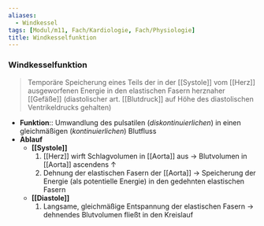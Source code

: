 ```yaml
---
aliases:
  - Windkessel
tags: [Modul/m11, Fach/Kardiologie, Fach/Physiologie]
title: Windkesselfunktion
---
```

### Windkesselfunktion
> Temporäre Speicherung eines Teils der in der [[Systole]] vom [[Herz]] ausgeworfenen Energie in den elastischen Fasern herznaher [[Gefäße]] (diastolischer art. [[Blutdruck]] auf Höhe des diastolischen Ventrikeldrucks gehalten)
- **Funktion**:: Umwandlung des pulsatilen (*diskontinuierlichen*) in einen gleichmäßigen (*kontinuierlichen*) Blutfluss
- **Ablauf**
	- **[[Systole]]**
		1. [[Herz]] wirft Schlagvolumen in [[Aorta]] aus → Blutvolumen in [[Aorta]] ascendens ↑ 
		2. Dehnung der elastischen Fasern der [[Aorta]] → Speicherung der Energie (als potentielle Energie) in den gedehnten elastischen Fasern
	- **[[Diastole]]**
		1. Langsame, gleichmäßige Entspannung der elastischen Fasern → dehnendes Blutvolumen fließt in den Kreislauf